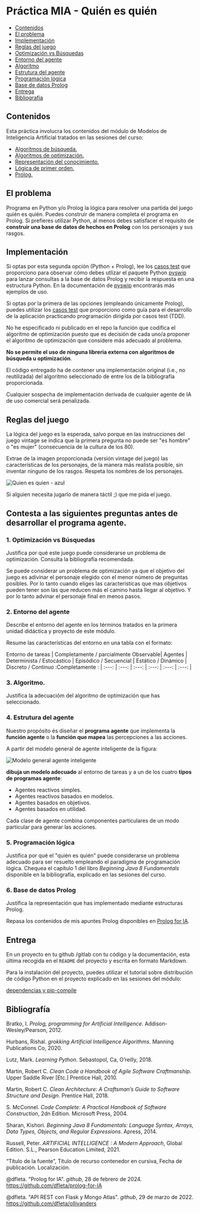 
Práctica MIA - Quién es quién 
=============================

 * [Contenidos](#contenidos)
 * [El problema](#el-problema)
 * [Implementación](#implementación)
 * [Reglas del juego](#reglas-del-juego)
 * [Optimización vs Búsquedas](#1-optimización-vs-búsquedas)
 * [Entorno del agente](#2-entorno-del-agente)
 * [Algoritmo](#3-algoritmo)
 * [Estrutura del agente](#4-estrutura-del-agente)
 * [Programación lógica](#5-programación-lógica)
 * [Base de datos Prolog](#6-base-de-datos-prolog)
 * [Entrega](#entrega)
 * [Bibliografía](#bibliografía)

## Contenidos

Esta práctica involucra los contenidos del módulo de Modelos de Inteligencia Artificial tratados en las sesiones del curso:

 - [Algoritmos de búsqueda.](https://drive.google.com/drive/u/0/folders/1GSPdhrE0nXqVFnVk1hvhUUZ6R7cyjSqQ)
 - [Algoritmos de optimización.](https://drive.google.com/drive/u/0/folders/1z8J-1gUvP6i8WHhWh2FfobLOTxK1N_hH)
 - [Representación del conocimiento.](https://drive.google.com/drive/u/0/folders/1i3QhT8sDhuMnMTHek8lxCDWgWiMQVUGc)
 - [Lógica de primer orden.](https://drive.google.com/drive/u/0/folders/1DlTxaOVfo8HhoA-qQjrhvXuntBol3luL)
 - [Prolog.](https://github.com/dfleta/prolog-for-IA)

## El problema

Programa en Python y/o Prolog la lógica para resolver una partida del juego quién es quién. Puedes construir de manera completa el programa en Prolog. Si prefieres utilizar Python, al menos debes satisfacer el requisito de **construir una base de datos de hechos en Prolog** con los personajes y sus rasgos. 

## Implementación

Si optas por esta segunda opción (Python + Prolog), lee los [casos test](./test/test_quienesquien.py) que proporciono para observar cómo debes utlizar el paquete Python [pyswip](https://github.com/yuce/pyswip) para lanzar consultas a la base de datos Prolog y recibir la respuesta en una estructura Python. En la documentación de [pyswip](https://github.com/yuce/pyswip) encontrarás más ejemplos de uso.

Si optas por la primera de las opciones (empleando únicamente Prolog), puedes utilizar los [casos test](./test/test_quienesquien.py) que proporciono como guía para el desarrollo de la aplicación practicando programación dirigida por casos test (TDD). 

No he especificado ni publicado en el repo la función que codifica el algoritmo de optimización puesto que es decisión de cada uno/a proponer el algoritmo de optimización que considere más adecuado al problema.

**No se permite el uso de ninguna librería externa con algoritmos de búsqueda u optimización**.

El código entregado ha de contener una implementación original (i.e., no reutilizada) del algoritmo seleccionado de entre los de la bibliografía proporcionada.

Cualquier sospecha de implementación derivada de cualquier agente de IA de uso comercial será penalizada.

## Reglas del juego

La lógica del juego es la esperada, salvo porque en las instrucciones del juego vintage se indica que la primera pregunta no puede ser "es hombre" o "es mujer" (consecuencia de la cultura de los 80).

Extrae de la imagen proporcionada (versión vintage del juego) las características de los personajes, de la manera más realista posible, sin inventar ninguno de los rasgos. Respeta los nombres de los personajes.

![Quien es quien - azul](./doc/Quien-es-quien.jpg)

Si alguien necesita jugarlo de manera táctil ;) que me pida el juego.

## Contesta a las siguientes preguntas antes de desarrollar el programa agente.

### 1. Optimización vs Búsquedas

Justifica por qué este juego puede considerarse un problema de optimización. Consulta la bibliografía recomendada.

Se puede considerar un problema de optimización ya que el objetivo del juego es adivinar el personaje elegido con el menor número de preguntas posibles. Por lo tanto cuando eliges las caracteristicas que mas objetivos pueden tener son las que reducen más el camino hasta llegar al objetivo. Y por lo tanto advinar el personaje final en menos pasos.

### 2. Entorno del agente

Describe el entorno del agente en los términos tratados en la primera unidad didáctica y proyecto de este módulo.

Resume las características del entorno en una tabla con el formato:

Entorno de tareas | Completamente / parcialmente Observable| Agentes | Determinista / Estocástico | Episódico / Secuencial | Estático / Dinámico | Discreto / Continuo
:Completamente : | :---: | :---: | :---: | :---: | :---: | :---: |


### 3. Algoritmo.

Justifica la adecuacióm del algoritmo de optimización que has seleccionado.

### 4. Estrutura del agente

Nuestro propósito és diseñar el **programa agente** que implementa la **función agente** o la **función que mapea** las percepciones a las acciones. 

A partir del modelo general de agente inteligente de la figura:

![Modelo general agente inteligente](./doc/modelo_AI.png)

**dibuja un modelo adecuado** al entorno de tareas y a un de los cuatro **tipos de programas agente**:

- Agentes reactivos simples.
- Agentes reactivos basados en modelos.
- Agentes basados en objetivos.
- Agentes basados en utilidad.

Cada clase de agente combina componentes particulares de un modo particular para generar las acciones. 

### 5. Programación lógica

Justifica por qué el "quién es quién" puede considerarse un problema adecuado para ser resuelto empleando el paradigma de programación lógica. Chequea el capítulo 1 del libro _Beginning Java 8 Fundamentals_ disponible en la bibliografía, explicado en las sesiones del curso.

### 6. Base de datos Prolog

Justifica la representación que has implementado mediante estructuras Prolog.

Repasa los contenidos de mis apuntes Prolog disponibles en [Prolog for IA](https://github.com/dfleta/prolog-for-IA).

## Entrega

En un proyecto en tu github /gitlab con tu código y la documentación, esta última recogida en el `README` del proyecto y escrita en formato Markdown.

Para la instalación del proyecto, puedes utilizar el tutorial sobre distribución de código Python en el proyecto explicado en las sesiones del módulo:

[dependencias y pip-compile](https://github.com/dfleta/ollivanders?tab=readme-ov-file#dependencias)


## Bibliografía

Bratko, I. _Prolog, programming for Artificial Intelligence_. Addison-Wesley/Pearson, 2012.

Hurbans, Rishal. _grokking Artificial Intelligence Algorithms_. Manning Publications Co, 2020. 

Lutz, Mark. _Learning Python_. Sebastopol, Ca, O’reilly, 2018.

Martin, Robert C. _Clean Code a Handbook of Agile Software Craftmanship_. Upper Saddle River [Etc.] Prentice Hall, 2010.

Martin, Robert C. _Clean Architecture: A Craftsman’s Guide to Software Structure and Design_. Prentice Hall, 2018.

S. McConnel. _Code Complete: A Practical Handbook of Software Construction_, 2dn Edition. Microsoft Press, 2004.

Sharan, Kishori. _Beginning Java 8 Fundamentals: Language Syntax, Arrays, Data Types, Objects, and Regular Expressions_. Apress, 2014.

Russell, Peter. _ARTIFICIAL INTELLIGENCE : A Modern Approach_, Global Edition. S.L., Pearson Education Limited, 2021.

“Título de la fuente”, Título de recurso contenedor en cursiva, Fecha de publicación. Localización.

@dfleta. "Prolog for IA". _github_, 28 de febrero de 2024. https://github.com/dfleta/prolog-for-IA

@dfleta. "API REST con Flask y Mongo Atlas". _github_, 29 de marzo de 2022. https://github.com/dfleta/ollivanders
